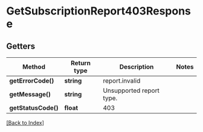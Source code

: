 # GetSubscriptionReport403Response

## Getters

Method | Return type | Description | Notes
------------ | ------------- | ------------- | -------------
**getErrorCode()** | **string** | report.invalid |
**getMessage()** | **string** | Unsupported report type. |
**getStatusCode()** | **float** | 403 |

[[Back to Index]](../index.md)
